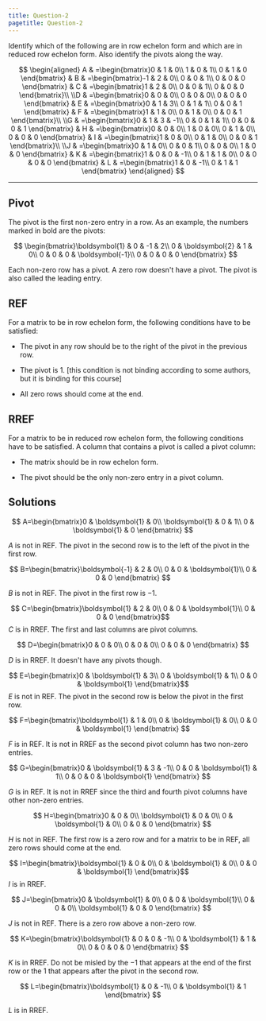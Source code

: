 ```yaml
---
title: Question-2
pagetitle: Question-2
---
```


Identify which of the following are in row echelon form and which are in reduced row echelon form. Also identify the pivots along the way.

$$
\begin{aligned}
A & =\begin{bmatrix}0 & 1 & 0\\
1 & 0 & 1\\
0 & 1 & 0
\end{bmatrix} & B & =\begin{bmatrix}-1 & 2 & 0\\
0 & 0 & 1\\
0 & 0 & 0
\end{bmatrix} & C & =\begin{bmatrix}1 & 2 & 0\\
0 & 0 & 1\\
0 & 0 & 0
\end{bmatrix}\\
\\D & =\begin{bmatrix}0 & 0 & 0\\
0 & 0 & 0\\
0 & 0 & 0
\end{bmatrix} & E & =\begin{bmatrix}0 & 1 & 3\\
0 & 1 & 1\\
0 & 0 & 1
\end{bmatrix} & F & =\begin{bmatrix}1 & 1 & 0\\
0 & 1 & 0\\
0 & 0 & 1
\end{bmatrix}\\
\\G & =\begin{bmatrix}0 & 1 & 3 & -1\\
0 & 0 & 1 & 1\\
0 & 0 & 0 & 1
\end{bmatrix} & H & =\begin{bmatrix}0 & 0 & 0\\
1 & 0 & 0\\
0 & 1 & 0\\
0 & 0 & 0
\end{bmatrix} & I & =\begin{bmatrix}1 & 0 & 0\\
0 & 1 & 0\\
0 & 0 & 1
\end{bmatrix}\\
\\J & =\begin{bmatrix}0 & 1 & 0\\
0 & 0 & 1\\
0 & 0 & 0\\
1 & 0 & 0
\end{bmatrix} & K & =\begin{bmatrix}1 & 0 & 0 & -1\\
0 & 1 & 1 & 0\\
0 & 0 & 0 & 0
\end{bmatrix} & L & =\begin{bmatrix}1 & 0 & -1\\
0 & 1 & 1
\end{bmatrix}
\end{aligned}
$$


------------------------------------------------------------------------

## Pivot

The pivot is the first non-zero entry in a row. As an example, the numbers marked in bold are the pivots:

$$
\begin{bmatrix}\boldsymbol{1} & 0 & -1 & 2\\
0 & \boldsymbol{2} & 1 & 0\\
0 & 0 & 0 & \boldsymbol{-1}\\
0 & 0 & 0 & 0
\end{bmatrix}
$$


Each non-zero row has a pivot. A zero row doesn't have a pivot. The pivot is also called the leading entry.

## REF

For a matrix to be in row echelon form, the following conditions have to be satisfied:

-   The pivot in any row should be to the right of the pivot in the previous row.

-   The pivot is $1$. \[this condition is not binding according to some authors, but it is binding for this course\]

-   All zero rows should come at the end.

## RREF

For a matrix to be in reduced row echelon form, the following conditions have to be satisfied. A column that contains a pivot is called a pivot column:

-   The matrix should be in row echelon form.

-   The pivot should be the only non-zero entry in a pivot column.

## Solutions

$$
A=\begin{bmatrix}0 & \boldsymbol{1} & 0\\
\boldsymbol{1} & 0 & 1\\
0 & \boldsymbol{1} & 0
\end{bmatrix}
$$


$A$ is not in REF. The pivot in the second row is to the left of the pivot in the first row.

$$
B=\begin{bmatrix}\boldsymbol{-1} & 2 & 0\\
0 & 0 & \boldsymbol{1}\\
0 & 0 & 0
\end{bmatrix}
$$


$B$ is not in REF. The pivot in the first row is $-1$.

$$
C=\begin{bmatrix}\boldsymbol{1} & 2 & 0\\
0 & 0 & \boldsymbol{1}\\
0 & 0 & 0
\end{bmatrix}$$ $C$ is in RREF. The first and last columns are pivot columns.

$$
D=\begin{bmatrix}0 & 0 & 0\\
0 & 0 & 0\\
0 & 0 & 0
\end{bmatrix}
$$


$D$ is in RREF. It doesn't have any pivots though.

$$
E=\begin{bmatrix}0 & \boldsymbol{1} & 3\\
0 & \boldsymbol{1} & 1\\
0 & 0 & \boldsymbol{1}
\end{bmatrix}$$ $E$ is not in REF. The pivot in the second row is below the pivot in the first row.

$$
F=\begin{bmatrix}\boldsymbol{1} & 1 & 0\\
0 & \boldsymbol{1} & 0\\
0 & 0 & \boldsymbol{1}
\end{bmatrix}
$$


$F$ is in REF. It is not in RREF as the second pivot column has two non-zero entries.

$$
G=\begin{bmatrix}0 & \boldsymbol{1} & 3 & -1\\
0 & 0 & \boldsymbol{1} & 1\\
0 & 0 & 0 & \boldsymbol{1}
\end{bmatrix}
$$


$G$ is in REF. It is not in RREF since the third and fourth pivot columns have other non-zero entries.

$$
H=\begin{bmatrix}0 & 0 & 0\\
\boldsymbol{1} & 0 & 0\\
0 & \boldsymbol{1} & 0\\
0 & 0 & 0
\end{bmatrix}
$$


$H$ is not in REF. The first row is a zero row and for a matrix to be in REF, all zero rows should come at the end.

$$
I=\begin{bmatrix}\boldsymbol{1} & 0 & 0\\
0 & \boldsymbol{1} & 0\\
0 & 0 & \boldsymbol{1}
\end{bmatrix}$$ $I$ is in RREF.

$$
J=\begin{bmatrix}0 & \boldsymbol{1} & 0\\
0 & 0 & \boldsymbol{1}\\
0 & 0 & 0\\
\boldsymbol{1} & 0 & 0
\end{bmatrix}
$$


$J$ is not in REF. There is a zero row above a non-zero row.

$$
K=\begin{bmatrix}\boldsymbol{1} & 0 & 0 & -1\\
0 & \boldsymbol{1} & 1 & 0\\
0 & 0 & 0 & 0
\end{bmatrix}
$$


$K$ is in RREF. Do not be misled by the $-1$ that appears at the end of the first row or the $1$ that appears after the pivot in the second row.

$$
L=\begin{bmatrix}\boldsymbol{1} & 0 & -1\\
0 & \boldsymbol{1} & 1
\end{bmatrix}
$$


$L$ is in RREF.
